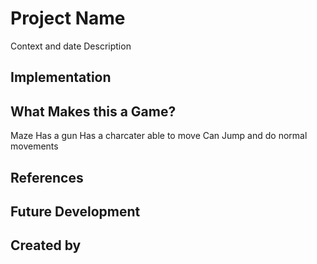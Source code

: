 # Project Name
Context and date
Description

## Implementation

## What Makes this a Game?
Maze
Has a gun
Has a charcater able to move
Can Jump and do normal movements

## References

## Future Development

## Created by

